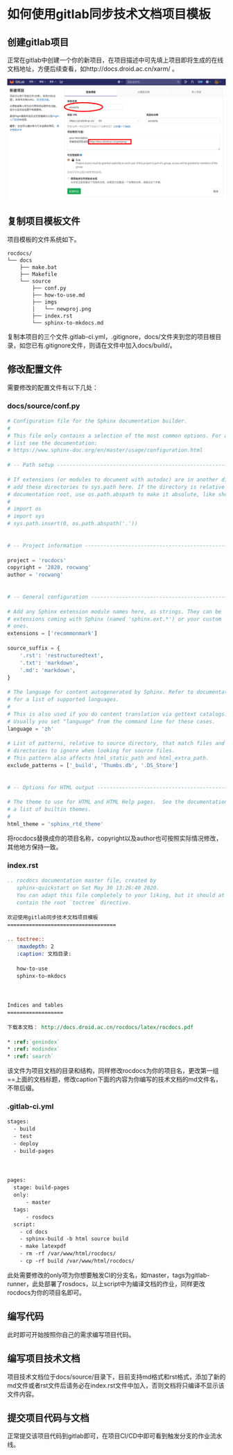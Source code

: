 # 如何使用gitlab同步技术文档项目模板

## 创建gitlab项目

正常在gitlab中创建一个你的新项目，在项目描述中可先填上项目即将生成的在线文档地址，方便后续查看，如http://docs.droid.ac.cn/xarm/ 。

![](imgs/newproj.png)

## 复制项目模板文件

项目模板的文件系统如下。

```
rocdocs/
└── docs
    ├── make.bat
    ├── Makefile
    └── source
        ├── conf.py
        ├── how-to-use.md
        ├── imgs
        │   └── newproj.png
        ├── index.rst
        └── sphinx-to-mkdocs.md
```

复制本项目的三个文件.gitlab-ci.yml，.gitignore，docs/文件夹到您的项目根目录，如您已有.gitignore文件，则请在文件中加入docs/build/。

## 修改配置文件

需要修改的配置文件有以下几处：

### docs/source/conf.py

```python
# Configuration file for the Sphinx documentation builder.
#
# This file only contains a selection of the most common options. For a full
# list see the documentation:
# https://www.sphinx-doc.org/en/master/usage/configuration.html

# -- Path setup --------------------------------------------------------------

# If extensions (or modules to document with autodoc) are in another directory,
# add these directories to sys.path here. If the directory is relative to the
# documentation root, use os.path.abspath to make it absolute, like shown here.
#
# import os
# import sys
# sys.path.insert(0, os.path.abspath('.'))


# -- Project information -----------------------------------------------------

project = 'rocdocs'
copyright = '2020, rocwang'
author = 'rocwang'


# -- General configuration ---------------------------------------------------

# Add any Sphinx extension module names here, as strings. They can be
# extensions coming with Sphinx (named 'sphinx.ext.*') or your custom
# ones.
extensions = ['recommonmark']

source_suffix = {
    '.rst': 'restructuredtext',
    '.txt': 'markdown',
    '.md': 'markdown',
}

# The language for content autogenerated by Sphinx. Refer to documentation
# for a list of supported languages.
#
# This is also used if you do content translation via gettext catalogs.
# Usually you set "language" from the command line for these cases.
language = 'zh'

# List of patterns, relative to source directory, that match files and
# directories to ignore when looking for source files.
# This pattern also affects html_static_path and html_extra_path.
exclude_patterns = ['_build', 'Thumbs.db', '.DS_Store']


# -- Options for HTML output -------------------------------------------------

# The theme to use for HTML and HTML Help pages.  See the documentation for
# a list of builtin themes.
#
html_theme = 'sphinx_rtd_theme'


```

将rocdocs替换成你的项目名称，copyright以及author也可按照实际情况修改，其他地方保持一致。

### index.rst

```rst
.. rocdocs documentation master file, created by
   sphinx-quickstart on Sat May 30 13:26:40 2020.
   You can adapt this file completely to your liking, but it should at least
   contain the root `toctree` directive.

欢迎使用gitlab同步技术文档项目模板
===================================

.. toctree::
   :maxdepth: 2
   :caption: 文档目录:

   how-to-use
   sphinx-to-mkdocs



Indices and tables
==================

下载本文档： http://docs.droid.ac.cn/rocdocs/latex/rocdocs.pdf

* :ref:`genindex`
* :ref:`modindex`
* :ref:`search`

```

该文件为项目文档的目录和结构，同样修改rocdocs为你的项目名，更改第一组==上面的文档标题，修改caption下面的内容为你编写的技术文档的md文件名，不带后缀。

### .gitlab-ci.yml

```xml
stages:
  - build
  - test
  - deploy
  - build-pages



pages:
  stage: build-pages
  only:
      - master
  tags:
      - rosdocs
  script:
    - cd docs
    - sphinx-build -b html source build
    - make latexpdf
    - rm -rf /var/www/html/rocdocs/
    - cp -rf build /var/www/html/rocdocs/

```

此处需要修改的only项为你想要触发CI的分支名，如master，tags为gitlab-runner，此处部署了rosdocs，以上script中为编译文档的作业，同样更改rocdocs为你的项目名即可。

## 编写代码

此时即可开始按照你自己的需求编写项目代码。




## 编写项目技术文档

项目技术文档位于docs/source/目录下，目前支持md格式和rst格式，添加了新的md文件或者rst文件后请务必在index.rst文件中加入，否则文档将只编译不显示该文件内容。

## 提交项目代码与文档

正常提交该项目代码到gitlab即可，在项目CI/CD中即可看到触发分支的作业流水线。
